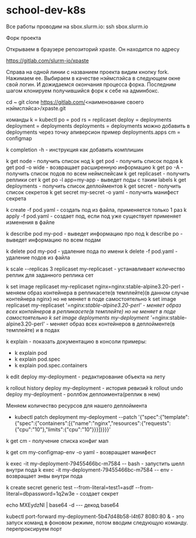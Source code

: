 # school-dev-k8s

Все работы проводим на sbox.slurm.io:
ssh sbox.slurm.io

Форк проекта

Открываем в браузере репозиторий xpaste. Он находится по адресу

https://gitlab.com/slurm-io/xpaste

Справа на одной линии с названием проекта видим кнопку fork. Нажимаем ее.
Выбираем в качестве нэймспэйса в следующем окне свой логин.
И дожидаемся окончания процесса форка.
Последним шагом клонируем получившийся форк к себе на админбокс.

cd ~
git clone https://gitlab.com/<наименование своего нэймспэйса>/xpaste.git

команды
k = kubectl
po = pod
rs = replicaset
deploy = deployments
deployment = deployments
deployments = deployments
можно добавить в deployments через точку апиверсион пример deployments.apps
cm = configmap

k completion -h - инструкция как добавить комплишин

k get node - получить список нод
k get pod - получить список подов
k get pod -o wide - возвращает расширенную информацию
k get po -A - получить список подов по всем неймспейсам
k get replicaset - получить реплики сет
k get po -l app=my-app - выведет поды с таким labels
k get deployments - получить список деплойментов
k get secret - получить список секретов
k get secret my-secret -o yaml - получить манифест секрета

k create -f pod.yaml - создать под из файла, применяется только 1 раз
k apply -f pod.yaml - создает под, если под уже существует применяет изменения в файле

k describe pod my-pod - выведет информацию про под
k describe po - выведет информацию по всем подам

k delete pod my-pod - удаление пода по имени
k delete -f pod.yaml - удаление подов из файла

k scale --replicas 3 replicaset my-replicaset - устанавливает количество реплик для заданного реплика сет

k set image replicaset my-replicaset nginx=nginx:stable-alpine3.20-perl - меняем образ контейнера в репликасете(в темплейте)(в данном случае контейнера nginx) но не меняет в поде самостоятельно
k set image replicaset my-replicaset '*=nginx:stable-alpine3.20-perl' - меняет образ всех контейнеров в репликасете(в темплейте) но не меняет в поде самостоятельно
k set image deployments my-deployment '*=nginx:stable-alpine3.20-perl' - меняет образ всех контейнеров в деплойменте(в темплейте) и в подах

k explain - показать документацию в консоли
примеры:
 - k explain pod
 - k explain pod.spec 
 - k explain pod.spec.containers

k edit deploy my-deployment - редактирование объекта на лету

k rollout history deploy my-deployment - история ревизий
k rollout undo deploy my-deployment - роллбэк деплоимента(реплик в нем)

Меняем количество ресурсов для нашего деплоймента
 - kubectl patch deployment my-deployment --patch '{"spec":{"template":{"spec":{"containers":[{"name":"nginx","resources":{"requests":{"cpu":"10"},"limits":{"cpu":"10"}}}]}}}}'

k get cm - получение списка конфиг мап

k get cm my-configmap-env -o yaml - возвращает манифест

k exec -it my-deployment-79455466bc-m7584 -- bash - запустить шелл внутри пода
k exec -it my-deployment-79455466bc-m7584 -- env - возвращает энвы внутри пода

k create secret generic test --from-literal=test1=asdf --from-literal=dbpassword=1q2w3e - создает секрет

echo MXEydzNl | base64 -d --- декод base64

kubectl port-forward my-deployment-5b47d48b58-l4t67 8080:80 & - это запуск команд в фоновом режиме, потом вводим следующую команду. перепроксируем порт
